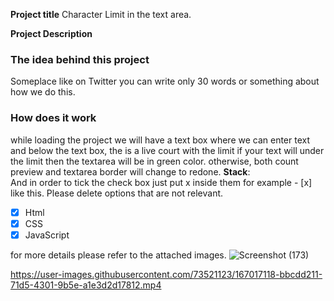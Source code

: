 **Project title**
Character Limit in the text area.

**Project Description**
### The idea behind this project
Someplace like on Twitter you can write only 30 words or something about how we do this.

### How does it work
while loading the project we will have a text box where we can enter text and below the text box, the is a live court with the limit if your text will under the limit then the textarea will be in green color. otherwise, both count preview and textarea border will change to redone.
**Stack**:  
And in order to tick the check box just put x inside them for example - [x] like this. Please delete options that are not relevant.

- [x] Html
- [x] CSS
- [x] JavaScript

for more details please refer to the attached images.
![Screenshot (173)](https://user-images.githubusercontent.com/73521123/167017162-d4c74b31-b8e9-42e4-954f-cf7e38cdd681.png)

https://user-images.githubusercontent.com/73521123/167017118-bbcdd211-71d5-4301-9b5e-a1e3d2d17812.mp4


